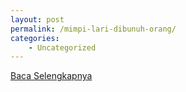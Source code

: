 ```yaml
---
layout: post
permalink: /mimpi-lari-dibunuh-orang/
categories:
    - Uncategorized
---
```


[Baca Selengkapnya](/06)